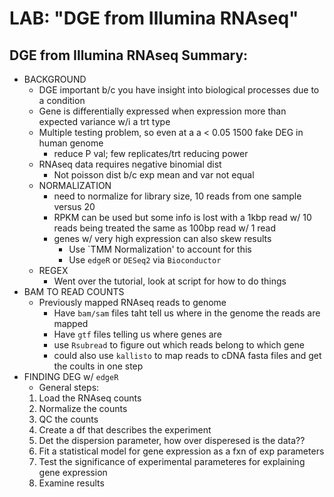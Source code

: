 # LAB: "DGE from Illumina RNAseq"
## DGE from Illumina RNAseq Summary:
- BACKGROUND
  - DGE important b/c you have insight into biological processes due to a condition
  - Gene is differentially expressed when expression more than expected variance w/i a trt type
  - Multiple testing problem, so even at a a < 0.05 1500 fake DEG in human genome
    - reduce P val; few replicates/trt reducing power
  - RNAseq data requires negative binomial dist
    - Not poisson dist b/c exp mean and var not equal
  - NORMALIZATION
    - need to normalize for library size, 10 reads from one sample versus 20
    - RPKM can be used but some info is lost with a 1kbp read w/ 10 reads being treated the same as 100bp read w/ 1 read
    - genes w/ very high expression can also skew results
      - Use `TMM Normalization' to account for this
      - Use `edgeR` or `DESeq2` via `Bioconductor`
  - REGEX
    - Went over the tutorial, look at script for how to do things
- BAM TO READ COUNTS
  - Previously mapped RNAseq reads to genome
    - Have `bam/sam` files taht tell us where in the genome the reads are mapped
    - Have `gtf` files telling us where genes are
    - use `Rsubread` to figure out which reads belong to which gene
    - could also use `kallisto` to map reads to cDNA fasta files and get the coults in one step
- FINDING DEG w/ `edgeR`
  - General steps:  
   1. Load the RNAseq counts
   2. Normalize the counts
   3. QC the counts
   4. Create a df that describes the experiment
   5. Det the dispersion parameter, how over disperesed is the data??
   6. Fit a statistical model for gene expression as a fxn of exp parameters
   7. Test the significance of experimental parameteres for explaining gene expression
   8. Examine results
